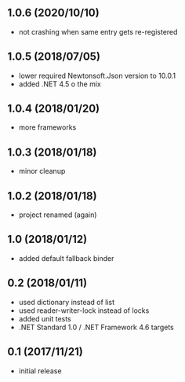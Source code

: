 ## 1.0.6 (2020/10/10)
* not crashing when same entry gets re-registered

## 1.0.5 (2018/07/05)
* lower required Newtonsoft.Json version to 10.0.1
* added .NET 4.5 o the mix

## 1.0.4 (2018/01/20)
* more frameworks

## 1.0.3 (2018/01/18)
* minor cleanup

## 1.0.2 (2018/01/18)
* project renamed (again)

## 1.0 (2018/01/12)
* added default fallback binder

## 0.2 (2018/01/11)
* used dictionary instead of list
* used reader-writer-lock instead of locks
* added unit tests
* .NET Standard 1.0 / .NET Framework 4.6 targets

## 0.1 (2017/11/21)
* initial release
